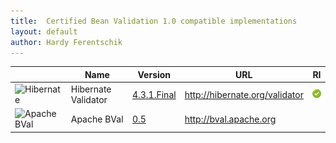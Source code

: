 ```yaml
---
title:  Certified Bean Validation 1.0 compatible implementations
layout: default
author: Hardy Ferentschik
---
```


|                                    | Name                | Version     | URL                             | RI |
| ---------------------------------- | ------------------- | ----------- | ------------------------------- | -- |
|![Hibernate](/images/hibernate.gif) | Hibernate Validator | [4.3.1.Final](http://hibernate.org/validator/downloads/) | http://hibernate.org/validator | ![](/images/completed.png)
|![Apache BVal](/images/bval.png)    | Apache BVal         | [0.5](https://bval.apache.org/downloads.html) | http://bval.apache.org |
